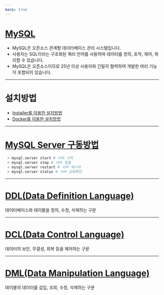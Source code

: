 ```yaml
---
marp: true
---
```

# [MySQL](https://www.mysql.com/)
- MySQL은 오픈소스 관계형 데이터베이스 관리 시스템입니다.
- 사용자는 SQL이라는 구조화된 쿼리 언어를 사용하여 데이터를 정의, 조작, 제어, 쿼리할 수 있습니다.
- MySQL은 오픈소스이므로 25년 이상 사용자와 긴밀히 협력하여 개발한 여러 기능이 포함되어 있습니다.

---
# 설치방법 
- [Installer를 이용한 설치방법](./MySQL%20Installer.md)
- [Docker를 이용한 설치방법](./MySQL%20Docker.md)

---
# [MySQL Server 구동방법](https://tableplus.com/blog/2018/10/how-to-start-stop-restart-mysql-server.html)

```bash
 > mysql.server start # 서버 시작
 > mysql.server stop # 서버 멈춤
 > mysql.server restart # 서버 재시작
 > mysql.server status # 서버 상태확인
 ```

---
# [DDL(Data Definition Language)](./MySQL%20DDL.md)
데이터베이스와 테이블을 정의, 수정, 삭제하는 구문

---
# [DCL(Data Control Language)](./MySQL%20DCL.md)
데이터의 보안, 무결성, 회복 등을 제어하는 구문

---
# [DML(Data Manipulation Language)](./MySQL%20DML.md)
테이블의 데이터를 삽입, 조회, 수정, 삭제하는 구문


